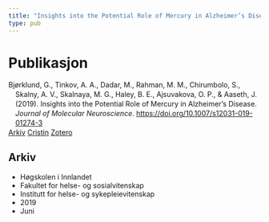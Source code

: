 ```yaml
---
title: "Insights into the Potential Role of Mercury in Alzheimer’s Disease"
type: pub
---
```

<h1>Publikasjon</h1>
<article id="csl-bib-container-4DYQK76L" class="csl-bib-container">
  <div class="csl-bib-body" style="line-height: 1.35; padding-left: 1em; text-indent:-1em;">
  <div class="csl-entry">Bj&#xF8;rklund, G., Tinkov, A. A., Dadar, M., Rahman, M. M., Chirumbolo, S., Skalny, A. V., Skalnaya, M. G., Haley, B. E., Ajsuvakova, O. P., &amp; Aaseth, J. (2019). Insights into the Potential Role of Mercury in Alzheimer&#x2019;s Disease. <i>Journal of Molecular Neuroscience</i>. <a href="https://doi.org/10.1007/s12031-019-01274-3">https://doi.org/10.1007/s12031-019-01274-3</a></div>
</div>
  <div class="csl-bib-buttons">
    <a href="#taxonomy-article-4DYQK76L" class="csl-bib-button">Arkiv</a>
    <a href="https://app.cristin.no/results/show.jsf?id=1702637" alt="Cristin URL" class="csl-bib-button">Cristin</a>
    <a href="http://zotero.org/groups/5022929/items/4DYQK76L" alt="Zotero URL" class="csl-bib-button">Zotero</a>
  </div>
  <div id="csl-bib-meta-container-4DYQK76L"></div>
</article>
<div id="csl-bib-meta-4DYQK76L" class="csl-bib-meta">
  <article id="taxonomy-article-4DYQK76L" class="taxonomy-article">
    <h1>Arkiv</h1>
    <ul>
      <li>Høgskolen i Innlandet</li>
      <li>Fakultet for helse- og sosialvitenskap</li>
      <li>Institutt for helse- og sykepleievitenskap</li>
      <li>2019</li>
      <li>Juni</li>
    </ul>
  </article>
</div>
